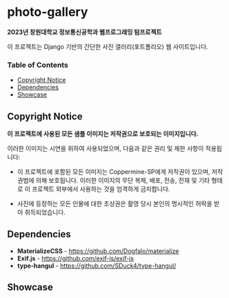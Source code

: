 # photo-gallery
**2023년 창원대학교 정보통신공학과 웹프로그래밍 텀프로젝트**

이 프로젝트는 Django 기반의 간단한 사진 갤러리(포트폴리오) 웹 사이트입니다. 

### Table of Contents
- [Copyright Notice](#copyright-notice)
- [Dependencies](#dependencies)
- [Showcase](#showcase)

## Copyright Notice
**이 프로젝트에 사용된 모든 샘플 이미지는 저작권으로 보호되는 이미지입니다.**

이러한 이미지는 시연을 위하여 사용되었으며, 다음과 같은 권리 및 제한 사항이 적용됩니다:

- 이 프로젝트에 포함된 모든 이미지는 Coppermine-SP에게 저작권이 있으며, 저작권법에 의해 보호됩니다. 이러한 이미지의 무단 복제, 배포, 전송, 전재 및 기타 형태로 이 프로젝트 외부에서 사용하는 것을 엄격하게 금지합니다.
  
- 사진에 등장하는 모든 인물에 대한 초상권은 촬영 당시 본인의 명시적인 허락을 받아 취득되었습니다.

## Dependencies
- **MaterializeCSS** - https://github.com/Dogfalo/materialize
- **Exif.js** - https://github.com/exif-js/exif-js
- **type-hangul** - https://github.com/SDuck4/type-hangul/

## Showcase

